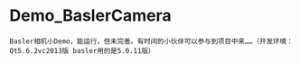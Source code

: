# Demo_BaslerCamera
```Basler相机小Demo，能运行，但未完善。有时间的小伙伴可以参与到项目中来……（开发环境：Qt5.6.2vc2013版 basler用的是5.0.11版）```